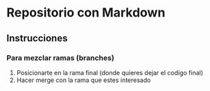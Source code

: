 # Repositorio con Markdown

## Instrucciones

### Para mezclar ramas (branches)

1) Posicionarte en la rama final (donde quieres dejar el codigo final)
2) Hacer merge con la rama que estes interesado
